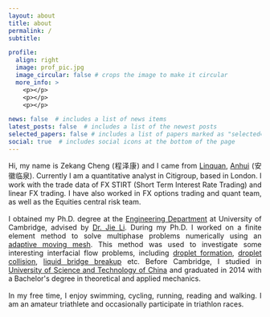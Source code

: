 ```yaml
---
layout: about
title: about
permalink: /
subtitle:  

profile:
  align: right
  image: prof_pic.jpg
  image_circular: false # crops the image to make it circular
  more_info: >
    <p></p>
    <p></p>
    <p></p>

news: false  # includes a list of news items
latest_posts: false  # includes a list of the newest posts
selected_papers: false # includes a list of papers marked as "selected={true}"
social: true  # includes social icons at the bottom of the page
---
```


<div style='text-align: justify;'>
Hi, my name is Zekang Cheng (程泽康) and I came from <a href="https://en.wikipedia.org/wiki/Linquan_County">Linquan</a>, <a href="https://en.wikipedia.org/wiki/Anhui">Anhui</a> (安徽临泉). Currently I am a quantitative analyst in Citigroup, based in London. I work with the trade data of FX STIRT (Short Term Interest Rate Trading) and linear FX trading. I have also worked in FX options trading and quant team, as well as the Equities central risk team.
<br/><br/>
I obtained my Ph.D. degree at the <a href="http://www.eng.cam.ac.uk/">Engineering Department</a> at University of Cambridge, advised by <a href="https://ieef.cam.ac.uk/wps-members/dr-jie-li/">Dr. Jie Li</a>. During my Ph.D. I worked on a finite element method to solve multiphase problems numerically using an <a href="https://cz295.github.io/projects/mesh">adaptive moving mesh</a>. This method was used to investigate some interesting interfacial flow problems, including <a href="https://cz295.github.io/projects/dripping/">droplet formation</a>, <a href="https://cz295.github.io/projects/bouncing/">droplet collision</a>, <a href="https://cz295.github.io/projects/bridge/">liquid bridge breakup</a> etc. Before Cambridge, I studied in <a href="https://en.ustc.edu.cn/">University of Science and Technology of China</a> and graduated in 2014 with a Bachelor's degree in theoretical and applied mechanics. 
<br/><br/>
In my free time, I enjoy swimming, cycling, running, reading and walking. I am an amateur triathlete and occasionally participate in triathlon races. 
</div>

